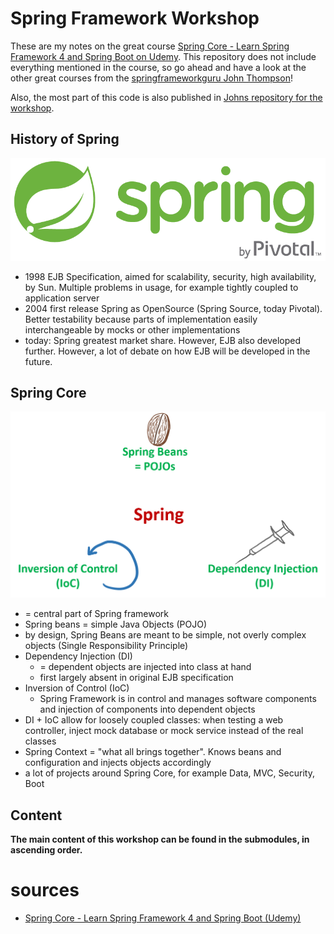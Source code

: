 # Spring Framework Workshop
These are my notes on the great course [Spring Core - Learn Spring Framework 4 and Spring Boot on Udemy](https://www.udemy.com/spring-core). This repository does not include everything mentioned in the course, so go ahead and have a look at the other great courses from the [springframeworkguru John Thompson](https://springframework.guru)!

Also, the most part of this code is also published in [Johns repository for the workshop](https://github.com/springframeworkguru/spring-core-spring-mvc).

## History of Spring
![alt_text](images/spring-by-pivotal.png)
- 1998 EJB Specification, aimed for scalability, security, high availability, by Sun. Multiple problems in usage, for example tightly coupled to application server
- 2004 first release Spring as OpenSource (Spring Source, today Pivotal). Better testability because parts of implementation easily interchangeable by mocks or other implementations
- today: Spring greatest market share. However, EJB also developed further. However, a lot of debate on how EJB will be developed in the future.

## Spring Core
![alt_text](images/springConcepts.png)
- = central part of Spring framework
- Spring beans = simple Java Objects (POJO)
- by design, Spring Beans are meant to be simple, not overly complex objects (Single Responsibility Principle)
- Dependency Injection (DI)
	- = dependent objects are injected into class at hand
	- first largely absent in original EJB specification
- Inversion of Control (IoC)
	- Spring Framework is in control and manages software components and injection of components into dependent objects
- DI + IoC allow for loosely coupled classes: when testing a web controller, inject mock database or mock service instead of the real classes
- Spring Context = "what all brings together". Knows beans and configuration and injects objects accordingly
- a lot of projects around Spring Core, for example Data, MVC, Security, Boot

## Content
__The main content of this workshop can be found in the submodules, in ascending order.__

# sources
- [Spring Core - Learn Spring Framework 4 and Spring Boot (Udemy)](https://www.udemy.com/spring-core)